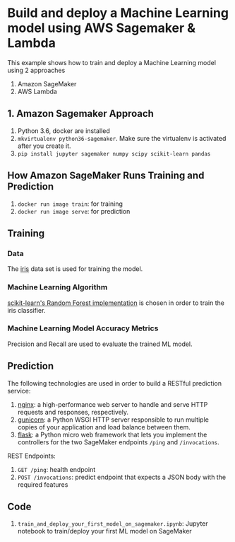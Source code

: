 # Build and deploy a Machine Learning model using AWS Sagemaker & Lambda

This example shows how to train and deploy a Machine Learning model using 2 approaches 
1. Amazon SageMaker 
2. AWS Lambda

## 1. Amazon Sagemaker Approach

1. Python 3.6,  docker are installed
2. `mkvirtualenv python36-sagemaker`. Make sure the virtualenv is activated after you create it.
3. `pip install jupyter sagemaker numpy scipy scikit-learn pandas`

## How Amazon SageMaker Runs Training and Prediction

1. `docker run image train`: for training
2. `docker run image serve`: for prediction

## Training

### Data

The [iris](https://archive.ics.uci.edu/ml/datasets/iris) data set is used for training the model.

### Machine Learning Algorithm

[scikit-learn's Random Forest implementation](http://scikit-learn.org/stable/modules/generated/sklearn.ensemble.RandomForestClassifier.html) is chosen in order to train the iris classifier.

### Machine Learning Model Accuracy Metrics

Precision and Recall are used to evaluate the trained ML model.

## Prediction

The following technologies are used in order to build a RESTful prediction service:

1. [nginx](https://www.nginx.com/): a high-performance web server to handle and serve HTTP requests and responses, respectively.
2. [gunicorn](https://gunicorn.org/): a Python WSGI HTTP server responsible to run multiple copies of your application and load balance between them.
3. [flask](http://flask.pocoo.org/): a Python micro web framework that lets you implement the controllers for the two SageMaker endpoints `/ping` and `/invocations`. 

REST Endpoints:

1. `GET /ping`: health endpoint
2. `POST /invocations`: predict endpoint that expects a JSON body with the required features

## Code

1. `train_and_deploy_your_first_model_on_sagemaker.ipynb`: Jupyter notebook to train/deploy your first ML model on SageMaker
